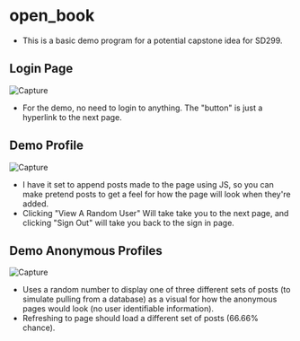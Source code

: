 # open_book

- This is a basic demo program for a potential capstone idea for SD299.

## Login Page
![Capture](https://github.com/TJH2/Open_book/assets/82971033/71490b02-b6d3-46f0-a9b4-be37f7a6fc72)
- For the demo, no need to login to anything. The "button" is just a hyperlink to the next page.
## Demo Profile
![Capture](https://github.com/TJH2/Open_book/assets/82971033/314b08f0-6676-4cea-85af-5aafec111d8d)
- I have it set to append posts made to the page using JS, so you can make pretend posts to get a feel for how the page will look when they're added.
- Clicking "View A Random User" Will take take you to the next page, and clicking "Sign Out" will take you back to the sign in page.
## Demo Anonymous Profiles
![Capture](https://github.com/TJH2/Open_book/assets/82971033/9c48b2f1-8882-41fd-a759-3f31b83c1054)
- Uses a random number to display one of three different sets of posts (to simulate pulling from a database) as a visual for how the anonymous pages would look (no user identifiable information).
- Refreshing to page should load a different set of posts (66.66% chance).
